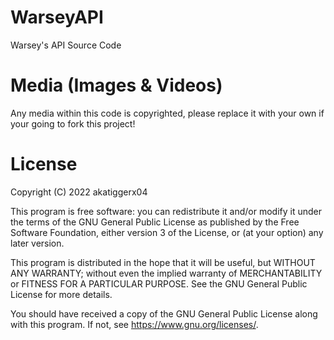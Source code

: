 # WarseyAPI
Warsey's API Source Code

# Media (Images & Videos)

Any media within this code is copyrighted, please replace it with your own if your going to fork this project!

# License

Copyright (C) 2022 akatiggerx04

This program is free software: you can redistribute it and/or modify it under the terms of the GNU General Public License as published by the Free Software Foundation, either version 3 of the License, or (at your option) any later version.

This program is distributed in the hope that it will be useful, but WITHOUT ANY WARRANTY; without even the implied warranty of MERCHANTABILITY or FITNESS FOR A PARTICULAR PURPOSE. See the GNU General Public License for more details.

You should have received a copy of the GNU General Public License along with this program. If not, see https://www.gnu.org/licenses/.
